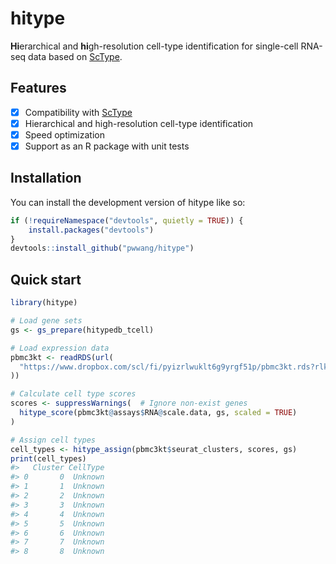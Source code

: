 
<!-- README.md is generated from README.Rmd. Please edit that file -->

# hitype

<!-- badges: start -->
<!-- badges: end -->

**Hi**erarchical and **hi**gh-resolution cell-type identification for
single-cell RNA-seq data based on
[ScType](https://github.com/IanevskiAleksandr/sc-type).

## Features

-   [x] Compatibility with
    [ScType](https://github.com/IanevskiAleksandr/sc-type)
-   [x] Hierarchical and high-resolution cell-type identification
-   [x] Speed optimization
-   [x] Support as an R package with unit tests

## Installation

You can install the development version of hitype like so:

``` r
if (!requireNamespace("devtools", quietly = TRUE)) {
    install.packages("devtools")
}
devtools::install_github("pwwang/hitype")
```

## Quick start

``` r
library(hitype)

# Load gene sets
gs <- gs_prepare(hitypedb_tcell)

# Load expression data
pbmc3kt <- readRDS(url(
  "https://www.dropbox.com/scl/fi/pyizrlwuklt6g9yrgf51p/pbmc3kt.rds?rlkey=fz6t9qqjjf5n8dr08vv6rhyye&dl=1"
))

# Calculate cell type scores
scores <- suppressWarnings(  # Ignore non-exist genes
  hitype_score(pbmc3kt@assays$RNA@scale.data, gs, scaled = TRUE)
)

# Assign cell types
cell_types <- hitype_assign(pbmc3kt$seurat_clusters, scores, gs)
print(cell_types)
#>   Cluster CellType
#> 0       0  Unknown
#> 1       1  Unknown
#> 2       2  Unknown
#> 3       3  Unknown
#> 4       4  Unknown
#> 5       5  Unknown
#> 6       6  Unknown
#> 7       7  Unknown
#> 8       8  Unknown
```
